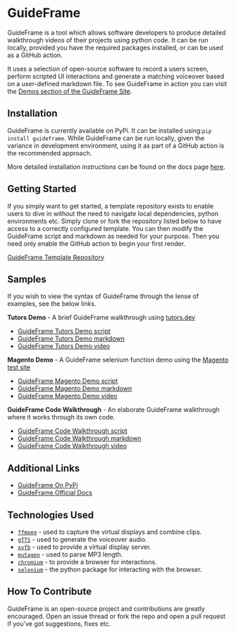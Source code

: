 # GuideFrame

GuideFrame is a tool which allows software developers to produce detailed walkthrough videos of their projects using python code. It can be run locally, provided you have the required packages installed, or can be used as a GitHub action.

It uses a selection of open-source software to record a users screen, perform scripted UI interactions and generate a matching voiceover based on a user-defined markdown file. To see GuideFrame in action you can visit the [Demos section of the GuideFrame Site](https://chipspeak.github.io/GuideFrame/demos/).

## Installation

GuideFrame is currently available on PyPi. It can be installed using:`pip install guideframe`.
While GuideFrame can be run locally, given the variance in development environment, using it as part of a GitHub action is the recommended approach.

More detailed installation instructions can be found on the docs page [here](https://chipspeak.github.io/GuideFrame/installation/).

## Getting Started

If you simply want to get started, a template repository exists to enable users to dive in without the need to navigate local dependencies, python environments etc. Simply clone or fork the repository listed below to have access to a correctly configured template. You can then modify the GuideFrame script and markdown as needed for your purpose. Then you need only enable the GitHub action to begin your first render.

[GuideFrame Template Repository](https://github.com/chipspeak/GuideFrame-Template)

## Samples

If you wish to view the syntax of GuideFrame through the lense of examples, see the below links.

**Tutors Demo** - A brief GuideFrame walkthrough using [tutors.dev](tutors.dev)
* [GuideFrame Tutors Demo script](https://github.com/chipspeak/GuideFrame/blob/main/guideframe_demos/tutors_demo/guideframe_tutors_demo.py)
* [GuideFrame Tutors Demo markdown](https://github.com/chipspeak/GuideFrame/blob/main/guideframe_demos/tutors_demo/guideframe_tutors_demo.md)
* [GuideFrame Tutors Demo video](https://www.youtube.com/watch?v=Hq5pKuotsac)

**Magento Demo** - A GuideFrame selenium function demo using the [Magento test site](https://magento.softwaretestingboard.com/)
* [GuideFrame Magento Demo script](https://github.com/chipspeak/GuideFrame/blob/main/selenium_demos/selenium_function_demo.py)
* [GuideFrame Magento Demo markdown](https://github.com/chipspeak/GuideFrame/blob/main/selenium_demos/selenium_function_demo.md)
* [GuideFrame Magento Demo video](https://www.youtube.com/watch?v=O9Mt2SXts-0)

**GuideFrame Code Walkthrough** - An elaborate GuideFrame walkthrough where it works through its own code.
* [GuideFrame Code Walkthrough script](https://github.com/chipspeak/GuideFrame/blob/main/guideframe_demos/guideframe_code_demo/guideframe_code_demo.py)
* [GuideFrame Code Walkthrough markdown](https://github.com/chipspeak/GuideFrame/blob/main/guideframe_demos/guideframe_code_demo/guideframe_code_demo.md)
* [GuideFrame Code Walkthrough video](https://www.youtube.com/watch?v=EZVsS7ulclA)

## Additional Links
* [GuideFrame On PyPi](https://pypi.org/project/guideframe/)
* [GuideFrame Official Docs](https://chipspeak.github.io/GuideFrame/)

## Technologies Used
* [`ffmpeg`](https://www.ffmpeg.org/) - used to capture the virtual displays and combine clips.
* [`gTTS`](https://pypi.org/project/gTTS/) - used to generate the voiceover audio.
* [`xvfb`](https://linux.die.net/man/1/xvfb) - used to provide a virtual display server.
* [`mutagen`](https://mutagen.readthedocs.io/en/latest/index.html) - used to parse MP3 length.
* [`chromium`](https://www.chromium.org/Home/) - to provide a browser for interactions.
* [`selenium`](https://pypi.org/project/selenium/) - the python package for interacting with the browser.

## How To Contribute
GuideFrame is an open-source project and contributions are greatly encouraged. Open an issue thread or fork the repo and open a pull request if you've got suggestions, fixes etc. 




